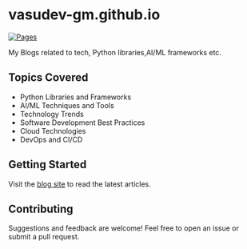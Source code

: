 # vasudev-gm.github.io

[![Pages](https://github.com/vasudev-gm/vasudev-gm.github.io/actions/workflows/pages.yml/badge.svg)][def]

My Blogs related to tech, Python libraries,AI/ML frameworks etc.

## Topics Covered

- Python Libraries and Frameworks
- AI/ML Techniques and Tools
- Technology Trends
- Software Development Best Practices
- Cloud Technologies
- DevOps and CI/CD

## Getting Started

Visit the [blog site](https://vasudev-gm.github.io/) to read the latest articles.

## Contributing

Suggestions and feedback are welcome! Feel free to open an issue or submit a pull request.

[def]: https://github.com/vasudev-gm/vasudev-gm.github.io/actions/workflows/pages.yml
